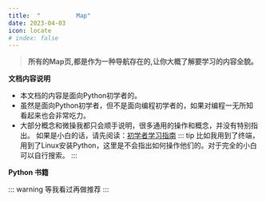 ```yaml
---
title:  "          Map"
date: 2023-04-03
icon: locate
# index: false
---
```


>**所有的Map页,都是作为一种导航存在的,让你大概了解要学习的内容全貌。**

**文档内容说明**

- 本文档的内容是面向Python初学者的。  
- 虽然是面向Python初学者，但不是面向编程初学者的，如果对编程一无所知看起来也会非常吃力。  
- 大部分概念和微操我都只会顺手说明，很多通用的操作和概念，并没有特别指出。
如果是小白的话，请先阅读：[初学者学习指南](/zh/guide/002.md)
::: tip
比如我用到了终端，用到了Linux安装Python，这里是不会指出如何操作他们的。对于完全的小白可以自行搜索。
:::

**Python 书籍**

::: warning 
等我看过再做推荐
:::